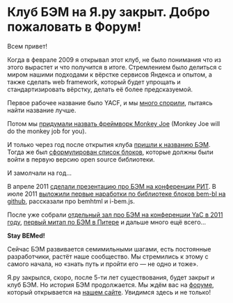# Клуб БЭМ на Я.ру закрыт. Добро пожаловать в Форум!

Всем привет!

Когда в феврале 2009 я открывал этот клуб, не было понимания что из этого вырастет и что получится в итоге. Стремлением было делиться с миром нашими подходами к вёрстке сервисов Яндекса и опытом, а также сделать web framework, который будет упрощать и стандартизировать вёрстку, делать её более предсказуемой.

Первое рабочее название было YACF, и мы [много спорили](http://clubs.ya.ru/bem/replies.xml?item_no=10), пытаясь найти название лучше.

Потом мы [придумали назвать фреймворк Monkey Joe](http://clubs.ya.ru/bem/replies.xml?item_no=326) (Monkey Joe will do the monkey job for you).

И только через год после открытия клуба [пришли к названию БЭМ](http://clubs.ya.ru/bem/replies.xml?item_no=580). Тогда же был [сформулирован список блоков](http://clubs.ya.ru/bem/replies.xml?item_no=582), которые должны были войти в первую версию open source библиотеки.

И замолчали на год…

В апреле 2011 [сделали презентацию про БЭМ на конференции РИТ](http://clubs.ya.ru/bem/replies.xml?item_no=859). В июле 2011 [выложили первые наработки по библиотеке блоков bem-bl на github](http://clubs.ya.ru/bem/replies.xml?item_no=901), рассказали про bemhtml и i-bem.js.

После уже собрали [отдельный зал про БЭМ на конференции YaC в 2011 году](http://clubs.ya.ru/bem/replies.xml?item_no=1001), [первый митап по БЭМ в Питере](http://clubs.ya.ru/bem/replies.xml?item_no=1023) и дальше много ещё всего…

**Stay BEMed!**

Сейчас БЭМ развивается семимильными шагами, есть постоянные разработчики, растёт наше сообщество. Мы стремились к этому с самого начала, но «знать путь и пройти его — не одно и тоже».

Я.ру закрылся, скоро, после 5-ти лет существования, будет закрыт и клуб БЭМ. Но история БЭМ продолжается. Мы ждём вас на [форуме](https://ru.bem.info/forum/), который открывается на [нашем сайте](https://ru.bem.info/). Увидимся здесь и не только!
